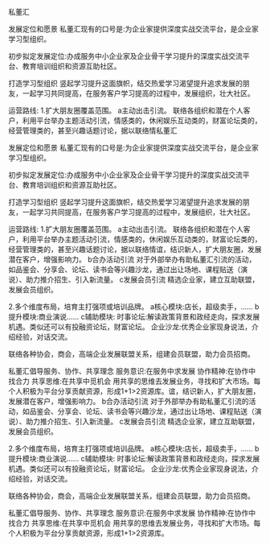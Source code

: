 私董汇

发展定位和愿景
私董汇现有的口号是:为企业家提供深度实战交流平台，是企业家学习型组织。

初步拟定发展定位:办成服务中小企业家及企业骨干学习提升的深度实战交流平台、教育培训组织和资源互助社区。

打造学习型组织
竖起学习提升这面旗帜，结交热爱学习渴望提升追求发展的朋友，一起学习共同提高，在服务客户学习提高的过程中，发展组织，壮大社区。

运营路线:
1.扩大朋友圈覆盖范围。
a主动出击引流。
联络各组织和潜在个人客户，利用平台举办主题活动引流，情感类的，休闲娱乐互动类的，财富论坛类的，经营管理类的，甚至兴趣话题讨论，据以联络情私董汇

发展定位和愿景
私董汇现有的口号是:为企业家提供深度实战交流平台，是企业家学习型组织。

初步拟定发展定位:办成服务中小企业家及企业骨干学习提升的深度实战交流平台、教育培训组织和资源互助社区。

打造学习型组织
竖起学习提升这面旗帜，结交热爱学习渴望提升追求发展的朋友，一起学习共同提高，在服务客户学习提高的过程中，发展组织，壮大社区。

运营路线:
1.扩大朋友圈覆盖范围。
a主动出击引流。
联络各组织和潜在个人客户，利用平台举办主题活动引流，情感类的，休闲娱乐互动类的，财富论坛类的，经营管理类的，甚至兴趣话题讨论，据以联络情谊，结识新人，扩大朋友圈，发展潜在客户，增强影响力。
b合办活动引流
对于外部举办有助私董汇引流的活动，如品鉴会、分享会、论坛、读书会等兴趣沙龙，通过出让场地、课程贴送（演说）、助力推介招生、引入新流量。
c发展会员引流
精选企业家，建立互助联盟，发展会员组织。

2.多个维度布局，培育主打强项或培训品牌。
a核心模块:店长，超级卖手，……
b提升模块:商业演说……
c辅助模块:
时事论坛:解读政策背景和政经走向，探求发展机遇。类似还可以有投融资论坛，财富论坛。
企业沙龙:优秀企业家现身说法，介绍经验，对话交流。

联络各种协会，商会，高端企业发展联盟关系，组建会员联盟，助力会员招商。

私董汇倡导服务、协作、共享理念
服务意识:在服务中求发展
协作精神:在协作中找合力
共享思维:在共享中觅机会
用共享的思维去发展业务，寻找和扩大市场。每个人积极为平台分享贡献资源，形成1+1>2资源库。谊，结识新人，扩大朋友圈，发展潜在客户，增强影响力。
b合办活动引流
对于外部举办有助私董汇引流的活动，如品鉴会、分享会、论坛、读书会等兴趣沙龙，通过出让场地、课程贴送（演说）、助力推介招生、引入新流量。
c发展会员引流
精选企业家，建立互助联盟，发展会员组织。

2.多个维度布局，培育主打强项或培训品牌。
a核心模块:店长，超级卖手，……
b提升模块:商业演说……
c辅助模块:
时事论坛:解读政策背景和政经走向，探求发展机遇。类似还可以有投融资论坛，财富论坛。
企业沙龙:优秀企业家现身说法，介绍经验，对话交流。

联络各种协会，商会，高端企业发展联盟关系，组建会员联盟，助力会员招商。

私董汇倡导服务、协作、共享理念
服务意识:在服务中求发展
协作精神:在协作中找合力
共享思维:在共享中觅机会
用共享的思维去发展业务，寻找和扩大市场。每个人积极为平台分享贡献资源，形成1+1>2资源库。